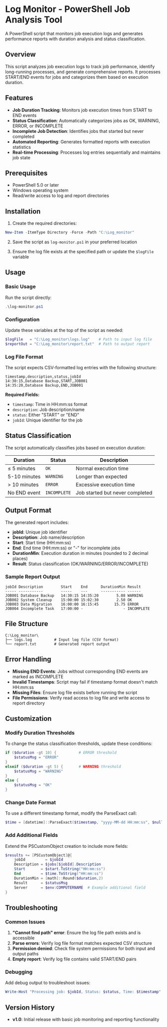 # Log Monitor - PowerShell Job Analysis Tool

A PowerShell script that monitors job execution logs and generates performance reports with duration analysis and status classification.

## Overview

This script analyzes job execution logs to track job performance, identify long-running processes, and generate comprehensive reports. It processes START/END events for jobs and categorizes them based on execution duration.

## Features

- **Job Duration Tracking**: Monitors job execution times from START to END events
- **Status Classification**: Automatically categorizes jobs as OK, WARNING, ERROR, or INCOMPLETE
- **Incomplete Job Detection**: Identifies jobs that started but never completed
- **Automated Reporting**: Generates formatted reports with execution statistics
- **Real-time Processing**: Processes log entries sequentially and maintains job state

## Prerequisites

- PowerShell 5.0 or later
- Windows operating system
- Read/write access to log and report directories

## Installation

1. Create the required directories:
```powershell
New-Item -ItemType Directory -Force -Path "C:\Log_monitor"
```

2. Save the script as `log-monitor.ps1` in your preferred location

3. Ensure the log file exists at the specified path or update the `$logFile` variable

## Usage

### Basic Usage

Run the script directly:
```powershell
.\log-monitor.ps1
```

### Configuration

Update these variables at the top of the script as needed:

```powershell
$logFile   = "C:\Log_monitor\logs.log"    # Path to input log file
$reportOut = "C:\Log_monitor\report.txt"  # Path to output report
```

### Log File Format

The script expects CSV-formatted log entries with the following structure:
```
timestamp,description,status,jobId
14:30:15,Database Backup,START,JOB001
14:35:20,Database Backup,END,JOB001
```

**Required Fields:**
- `timestamp`: Time in HH:mm:ss format
- `description`: Job description/name
- `status`: Either "START" or "END"
- `jobId`: Unique identifier for the job

## Status Classification

The script automatically classifies jobs based on execution duration:

| Duration | Status | Description |
|----------|--------|-------------|
| ≤ 5 minutes | `OK` | Normal execution time |
| 5-10 minutes | `WARNING` | Longer than expected |
| > 10 minutes | `ERROR` | Excessive execution time |
| No END event | `INCOMPLETE` | Job started but never completed |

## Output Format

The generated report includes:

- **jobId**: Unique job identifier
- **Description**: Job name/description
- **Start**: Start time (HH:mm:ss)
- **End**: End time (HH:mm:ss) or "-" for incomplete jobs
- **DurationMin**: Execution duration in minutes (rounded to 2 decimal places)
- **Result**: Status classification (OK/WARNING/ERROR/INCOMPLETE)

### Sample Report Output

```
jobId Description        Start    End      DurationMin Result
----- -----------        -----    ---      ----------- ------
JOB001 Database Backup   14:30:15 14:35:20        5.08 WARNING
JOB002 System Cleanup    15:00:00 15:02:30        2.50 OK
JOB003 Data Migration    16:00:00 16:15:45       15.75 ERROR
JOB004 Incomplete Task   17:00:00 -                  - INCOMPLETE
```

## File Structure

```
C:\Log_monitor\
├── logs.log          # Input log file (CSV format)
└── report.txt        # Generated report output
```

## Error Handling

- **Missing END Events**: Jobs without corresponding END events are marked as INCOMPLETE
- **Invalid Timestamps**: Script may fail if timestamp format doesn't match HH:mm:ss
- **Missing Files**: Ensure log file exists before running the script
- **File Permissions**: Verify read access to log file and write access to report directory

## Customization

### Modify Duration Thresholds

To change the status classification thresholds, update these conditions:

```powershell
if ($duration -gt 10) {          # ERROR threshold
    $statusMsg = "ERROR"
}
elseif ($duration -gt 5) {       # WARNING threshold
    $statusMsg = "WARNING"
}
else {
    $statusMsg = "OK"
}
```

### Change Date Format

To use a different timestamp format, modify the ParseExact call:

```powershell
$time = [datetime]::ParseExact($timestamp, "yyyy-MM-dd HH:mm:ss", $null)
```

### Add Additional Fields

Extend the PSCustomObject creation to include more fields:

```powershell
$results += [PSCustomObject]@{
    jobId         = $jobId
    Description = $jobs[$jobId].Description
    Start       = $start.ToString("HH:mm:ss")
    End         = $time.ToString("HH:mm:ss")
    DurationMin = [math]::Round($duration,2)
    Result      = $statusMsg
    Server      = $env:COMPUTERNAME  # Example additional field
}
```

## Troubleshooting

### Common Issues

1. **"Cannot find path" error**: Ensure the log file path exists and is accessible
2. **Parse errors**: Verify log file format matches expected CSV structure
3. **Permission denied**: Check file system permissions for both input and output paths
4. **Empty report**: Verify log file contains valid START/END pairs

### Debugging

Add debug output to troubleshoot issues:

```powershell
Write-Host "Processing job: $jobId, Status: $status, Time: $timestamp"
```



## Version History

- **v1.0**: Initial release with basic job monitoring and reporting functionality